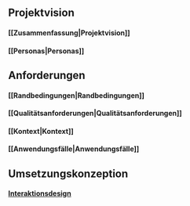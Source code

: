 ## Projektvision
   ####  <p> [[Zusammenfassung|Projektvision]] 
   ####  <p> [[Personas|Personas]]
## Anforderungen
   #### <p> [[Randbedingungen|Randbedingungen]]
   #### <p> [[Qualitätsanforderungen|Qualitätsanforderungen]]
   #### <p> [[Kontext|Kontext]]
   #### <p> [[Anwendungsfälle|Anwendungsfälle]]
## Umsetzungskonzeption
   #### <p> [Interaktionsdesign](https://docdro.id/UV9sJBG)